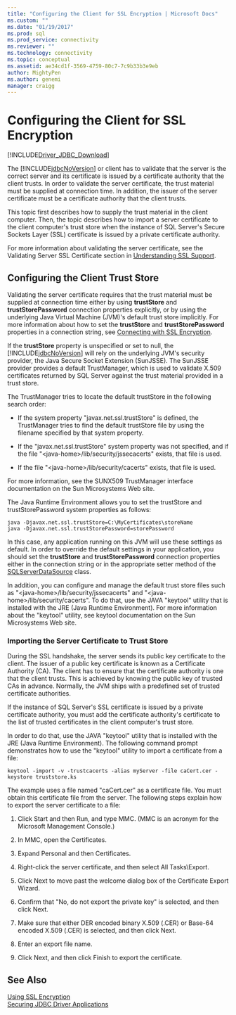 ```yaml
---
title: "Configuring the Client for SSL Encryption | Microsoft Docs"
ms.custom: ""
ms.date: "01/19/2017"
ms.prod: sql
ms.prod_service: connectivity
ms.reviewer: ""
ms.technology: connectivity
ms.topic: conceptual
ms.assetid: ae34cd1f-3569-4759-80c7-7c9b33b3e9eb
author: MightyPen
ms.author: genemi
manager: craigg
---
```

# Configuring the Client for SSL Encryption
[!INCLUDE[Driver_JDBC_Download](../../includes/driver_jdbc_download.md)]

  The [!INCLUDE[jdbcNoVersion](../../includes/jdbcnoversion_md.md)] or client has to validate that the server is the correct server and its certificate is issued by a certificate authority that the client trusts. In order to validate the server certificate, the trust material must be supplied at connection time. In addition, the issuer of the server certificate must be a certificate authority that the client trusts.  
  
 This topic first describes how to supply the trust material in the client computer. Then, the topic describes how to import a server certificate to the client computer's trust store when the instance of SQL Server's Secure Sockets Layer (SSL) certificate is issued by a private certificate authority.  
  
 For more information about validating the server certificate, see the Validating Server SSL Certificate section in [Understanding SSL Support](../../connect/jdbc/understanding-ssl-support.md).  
  
## Configuring the Client Trust Store  
 Validating the server certificate requires that the trust material must be supplied at connection time either by using **trustStore** and **trustStorePassword** connection properties explicitly, or by using the underlying Java Virtual Machine (JVM)'s default trust store implicitly. For more information about how to set the **trustStore** and **trustStorePassword** properties in a connection string, see [Connecting with SSL Encryption](../../connect/jdbc/connecting-with-ssl-encryption.md).  
  
 If the **trustStore** property is unspecified or set to null, the [!INCLUDE[jdbcNoVersion](../../includes/jdbcnoversion_md.md)] will rely on the underlying JVM's security provider, the Java Secure Socket Extension (SunJSSE). The SunJSSE provider provides a default TrustManager, which is used to validate X.509 certificates returned by SQL Server against the trust material provided in a trust store.  
  
 The TrustManager tries to locate the default trustStore in the following search order:  
  
-   If the system property "javax.net.ssl.trustStore" is defined, the TrustManager tries to find the default trustStore file by using the filename specified by that system property.  
  
-   If the "javax.net.ssl.trustStore" system property was not specified, and if the file "\<java-home>/lib/security/jssecacerts" exists, that file is used.  
  
-   If the file "\<java-home>/lib/security/cacerts" exists, that file is used.  
  
 For more information, see the SUNX509 TrustManager interface documentation on the Sun Microsystems Web site.  
  
 The Java Runtime Environment allows you to set the trustStore and trustStorePassword system properties as follows:  
  
```  
java -Djavax.net.ssl.trustStore=C:\MyCertificates\storeName  
java -Djavax.net.ssl.trustStorePassword=storePassword  
```  
  
 In this case, any application running on this JVM will use these settings as default. In order to override the default settings in your application, you should set the **trustStore** and **trustStorePassword** connection properties either in the connection string or in the appropriate setter method of the [SQLServerDataSource](../../connect/jdbc/reference/sqlserverdatasource-class.md) class.  
  
 In addition, you can configure and manage the default trust store files such as "\<java-home>/lib/security/jssecacerts" and "\<java-home>/lib/security/cacerts". To do that, use the JAVA "keytool" utility that is installed with the JRE (Java Runtime Environment). For more information about the "keytool" utility, see keytool documentation on the Sun Microsystems Web site.  
  
### Importing the Server Certificate to Trust Store  
 During the SSL handshake, the server sends its public key certificate to the client. The issuer of a public key certificate is known as a Certificate Authority (CA). The client has to ensure that the certificate authority is one that the client trusts. This is achieved by knowing the public key of trusted CAs in advance. Normally, the JVM ships with a predefined set of trusted certificate authorities.  
  
 If the instance of SQL Server's SSL certificate is issued by a private certificate authority, you must add the certificate authority's certificate to the list of trusted certificates in the client computer's trust store.  
  
 In order to do that, use the JAVA "keytool" utility that is installed with the JRE (Java Runtime Environment). The following command prompt demonstrates how to use the "keytool" utility to import a certificate from a file:  
  
```  
keytool -import -v -trustcacerts -alias myServer -file caCert.cer -keystore truststore.ks  
```  
  
 The example uses a file named "caCert.cer" as a certificate file. You must obtain this certificate file from the server. The following steps explain how to export the server certificate to a file:  
  
1.  Click Start and then Run, and type MMC. (MMC is an acronym for the Microsoft Management Console.)  
  
2.  In MMC, open the Certificates.  
  
3.  Expand Personal and then Certificates.  
  
4.  Right-click the server certificate, and then select All Tasks\Export.  
  
5.  Click Next to move past the welcome dialog box of the Certificate Export Wizard.  
  
6.  Confirm that "No, do not export the private key" is selected, and then click Next.  
  
7.  Make sure that either DER encoded binary X.509 (.CER) or Base-64 encoded X.509 (.CER) is selected, and then click Next.  
  
8.  Enter an export file name.  
  
9. Click Next, and then click Finish to export the certificate.  
  
## See Also  
 [Using SSL Encryption](../../connect/jdbc/using-ssl-encryption.md)   
 [Securing JDBC Driver Applications](../../connect/jdbc/securing-jdbc-driver-applications.md)  
  
  
